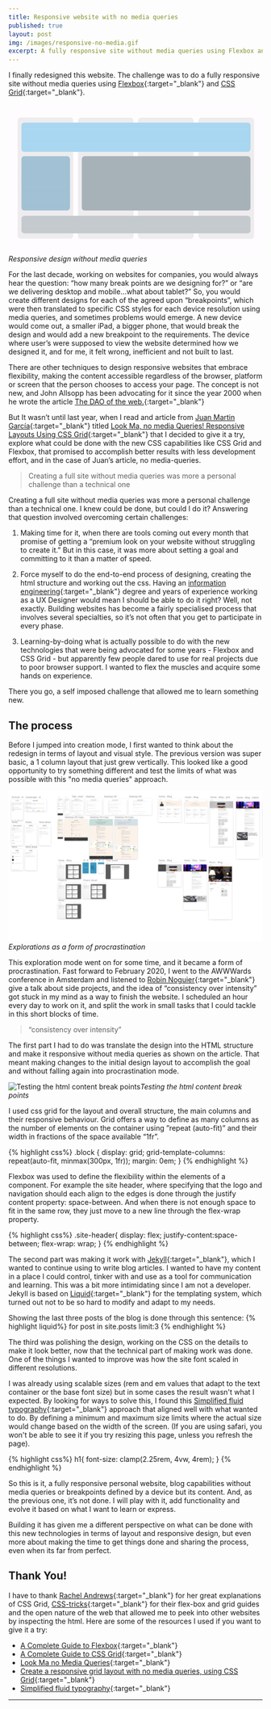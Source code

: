 ```yaml
---
title: Responsive website with no media queries
published: true
layout: post
img: /images/responsive-no-media.gif
excerpt: A fully responsive site without media queries using Flexbox and CSS Grid.
---
```

I finally redesigned this website. The challenge was to do a fully responsive site without media queries using [Flexbox](https://css-tricks.com/snippets/css/a-guide-to-flexbox/){:target="_blank"} and [CSS Grid](https://css-tricks.com/snippets/css/complete-guide-grid/){:target="_blank"}.

![Visual explorations for the new  website](/images/responsive-no-media.gif)*Responsive design without media queries*

For the last decade, working on websites for companies, you would always hear the question: “how many break points are we designing for?” or “are we delivering desktop and mobile…what about tablet?” So, you would create different designs for each of the agreed upon “breakpoints”, which were then translated to specific CSS styles for each device resolution using media queries, and sometimes problems would emerge. A new device would come out, a smaller iPad, a bigger phone, that would break the design and would add a new breakpoint to the requirements. The device where user’s were supposed to view the website determined how we designed it, and for me, it felt wrong, inefficient and not built to last.

There are other techniques to design responsive websites that embrace flexibility, making the content accessible regardless of the browser, platform or screen that the person chooses to access your page. The concept is not new, and John Allsopp has been advocating for it since the year 2000 when he wrote the article [The DAO of the web.](https://alistapart.com/article/dao/){:target="_blank"}

But It wasn’t until last year, when I read and article from [Juan Martin García](https://www.juangarcia.design){:target="_blank"} titled [Look Ma, no media Queries! Responsive Layouts Using CSS Grid](https://css-tricks.com/look-ma-no-media-queries-responsive-layouts-using-css-grid/){:target="_blank"} that I decided to give it a try, explore what could be done with the new CSS capabilities like CSS Grid and Flexbox, that promised to accomplish better results with less development effort, and in the case of Juan’s article, no media-queries.

>Creating a full site without media queries was more a personal challenge than a technical one

Creating a full site without media queries was more a personal challenge than a technical one. I knew could be done, but could I do it? Answering that question involved overcoming certain challenges:

1. Making time for it, when there are tools coming out every month that promise of getting a “premium look on your website without struggling to create it.” But in this case, it was more about setting a goal and committing to it than a matter of speed.

2. Force myself to do the end-to-end process of designing, creating the html structure and working out the css. Having an [information engineering](https://en.wikipedia.org/wiki/Information_engineering){:target="_blank"} degree and years of experience working as a UX Designer would mean I should be able to do it right? Well, not exactly. Building websites has become a fairly specialised process that involves several specialties, so it’s not often that you get to participate in every phase.

3. Learning-by-doing what is actually possible to do with the new technologies that were being advocated for some years - Flexbox and CSS Grid - but apparently few people dared to use for real projects due to poor browser support. I wanted to flex the muscles and acquire some hands on experience.

There you go, a self imposed challenge that allowed me to learn something new.

## The process
Before I jumped into creation mode, I first wanted to think about the redesign in terms of layout and visual style. The previous version was super basic, a 1 column layout that just grew vertically. This looked like a good opportunity to try something different and test the limits of what was possible with this "no media queries" approach.

![Visual explorations for the new  website](/images/post-responsive-explorations.jpg)*Explorations as a form of procrastination*

This exploration mode went on for some time, and it became a form of procrastination. Fast forward to February 2020, I went to the AWWWards conference in Amsterdam and listened to [Robin Noguier](https://robin-noguier.com){:target="_blank"} give a talk about side projects, and the idea of “consistency over intensity” got stuck in my mind as a way to finish the website. I scheduled an hour every day to work on it, and split the work in small tasks that I could tackle in this short blocks of time.

>“consistency over intensity”

The first part I had to do was translate the design into the HTML structure and make it responsive without media queries as shown on the article. That meant making changes to the initial design layout to accomplish the goal and without falling again into procrastination mode.

![Testing the html content break points]({{site.baseurl}}/images/video-responsive-no-media2.gif)*Testing the html content break points*

I used css grid for the layout and overall structure, the main columns and their responsive behaviour. Grid offers a way to define as many columns as the number of elements on the container using ”repeat (auto-fit)” and their width in fractions of the space available “1fr”.

{% highlight css%}
.block {
  display: grid;
  grid-template-columns: repeat(auto-fit, minmax(300px, 1fr));
  margin: 0em;
}
{% endhighlight %}


Flexbox was used to define the flexibility within the elements of a component. For example the site header, where specifying that the logo and navigation should each align to the edges is done through the justify content property: space-between. And when there is not enough space to fit in the same row, they just move to a new line through the flex-wrap property.

{% highlight css%}
.site-header{
  display: flex;
  justify-content:space-between;
  flex-wrap: wrap;
  }
{% endhighlight %}

The second part was making it work with [Jekyll](https://jekyllrb.com){:target="_blank"}, which I wanted to continue using to write blog articles. I wanted to have my content in a place I could control, tinker with and use as a tool for communication and learning. This was a bit more intimidating since I am not a developer. Jekyll is based on [Liquid](https://shopify.github.io/liquid/){:target="_blank"} for the templating system, which turned out not to be so hard to modify and adapt to my needs.

Showing the last three posts of the blog is done through this sentence:
{% highlight liquid%}
for post in site.posts limit:3
{% endhighlight %}
<!-- ![Writing the CSS]({{site.baseurl}}/images/post-responsive-css-atom.png)*Writing the html and CSS in Atom, it's a bit messy, I know* -->

The third was polishing the design, working on the CSS on the details to make it look better, now that the technical part of making work was done. One of the things I wanted to improve was how the site font scaled in different resolutions.

I was already using scalable sizes (rem and em values that adapt to the text container or the base font size) but in some cases the result wasn't what I expected. By looking for ways to solve this, I found this [Simplified fluid typography](https://css-tricks.com/simplified-fluid-typography/){:target="_blank"} approach that aligned well with what wanted to do. By defining a minimum and maximum size limits where the actual size would change based on the width of the screen. (If you are using safari, you won't be able to see it if you try resizing this page, unless you refresh the page).

{% highlight css%}
h1{
font-size: clamp(2.25rem, 4vw, 4rem);
}
{% endhighlight %}

So this is it, a fully responsive personal website, blog capabilities without media queries or breakpoints defined by a device but its content. And, as the previous one, it’s not done. I will play with it, add functionality and evolve it based on what I want to learn or express.

Building it has given me a different perspective on what can be done with this new technologies in terms of layout and responsive design, but even more about making the time to get things done and sharing the process, even when its far from perfect.

## Thank You!

I have to thank [Rachel Andrews](https://rachelandrew.co.uk){:target="_blank"} for her great explanations of CSS Grid, [CSS-tricks](https://css-tricks.com){:target="_blank"} for their flex-box and grid guides and the open nature of the web that allowed me to peek into other websites by inspecting the html. Here are some of the resources I used if you want to give it a try:

- [A Complete Guide to Flexbox](https://css-tricks.com/snippets/css/a-guide-to-flexbox/){:target="_blank"}
- [A Complete Guide to CSS Grid](https://css-tricks.com/snippets/css/complete-guide-grid/){:target="_blank"}
- [Look Ma no Media Queries](https://css-tricks.com/look-ma-no-media-queries-responsive-layouts-using-css-grid/){:target="_blank"}
- [Create a responsive grid layout with no media queries, using CSS Grid](https://hankchizljaw.com/wrote/create-a-responsive-grid-layout-with-no-media-queries-using-css-grid/){:target="_blank"}
- [Simplified fluid typography](https://css-tricks.com/simplified-fluid-typography/){:target="_blank"}

---
